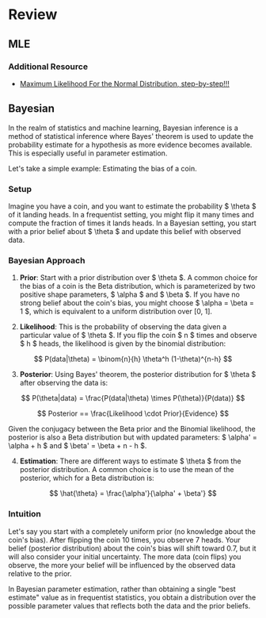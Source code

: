 # Review
## MLE
### Additional Resource
- [Maximum Likelihood For the Normal Distribution, step-by-step!!!](https://www.youtube.com/watch?v=Dn6b9fCIUpM)

## Bayesian
In the realm of statistics and machine learning, Bayesian inference is a method of statistical inference where Bayes' theorem is used to update the probability estimate for a hypothesis as more evidence becomes available. This is especially useful in parameter estimation.

Let's take a simple example: Estimating the bias of a coin.

### Setup

Imagine you have a coin, and you want to estimate the probability $ \theta $ of it landing heads. In a frequentist setting, you might flip it many times and compute the fraction of times it lands heads. In a Bayesian setting, you start with a prior belief about $ \theta $ and update this belief with observed data.

### Bayesian Approach

1. **Prior**: Start with a prior distribution over $ \theta $. A common choice for the bias of a coin is the Beta distribution, which is parameterized by two positive shape parameters, $ \alpha $ and $ \beta $. If you have no strong belief about the coin's bias, you might choose $ \alpha = \beta = 1 $, which is equivalent to a uniform distribution over [0, 1].

2. **Likelihood**: This is the probability of observing the data given a particular value of $ \theta $. If you flip the coin $ n $ times and observe $ h $ heads, the likelihood is given by the binomial distribution:

$$ P(data|\theta) = \binom{n}{h} \theta^h (1-\theta)^{n-h} $$

3. **Posterior**: Using Bayes' theorem, the posterior distribution for $ \theta $ after observing the data is:

$$ P(\theta|data) = \frac{P(data|\theta) \times P(\theta)}{P(data)} $$

$$
Posterior == \frac{Likelihood \cdot Prior}{Evidence}
$$

Given the conjugacy between the Beta prior and the Binomial likelihood, the posterior is also a Beta distribution but with updated parameters: $ \alpha' = \alpha + h $ and $ \beta' = \beta + n - h $.

4. **Estimation**: There are different ways to estimate $ \theta $ from the posterior distribution. A common choice is to use the mean of the posterior, which for a Beta distribution is:

$$ \hat{\theta} = \frac{\alpha'}{\alpha' + \beta'} $$

### Intuition

Let's say you start with a completely uniform prior (no knowledge about the coin's bias). After flipping the coin 10 times, you observe 7 heads. Your belief (posterior distribution) about the coin's bias will shift toward 0.7, but it will also consider your initial uncertainty. The more data (coin flips) you observe, the more your belief will be influenced by the observed data relative to the prior.

In Bayesian parameter estimation, rather than obtaining a single "best estimate" value as in frequentist statistics, you obtain a distribution over the possible parameter values that reflects both the data and the prior beliefs.